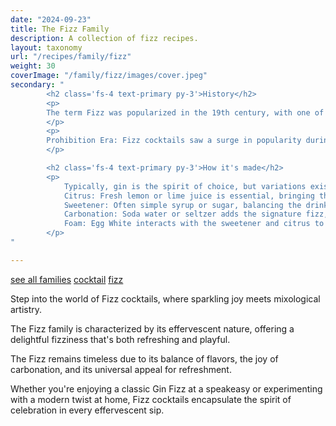 ```yaml
---
date: "2024-09-23"
title: The Fizz Family
description: A collection of fizz recipes.
layout: taxonomy
url: "/recipes/family/fizz"
weight: 30
coverImage: "/family/fizz/images/cover.jpeg"
secondary: "
        <h2 class='fs-4 text-primary py-3'>History</h2>
        <p>
        The term Fizz was popularized in the 19th century, with one of the earliest noted fizzes being the Gin Fizz, first appearing in print around 1887. The Silver Fizz, Golden Fizz, and Royal Fizz soon followed, each adding its twist to the basic formula.
        </p>
        <p>
        Prohibition Era: Fizz cocktails saw a surge in popularity during Prohibition due to their ability to mask the taste of inferior spirits with effervescence and citrus.
        </p>

        <h2 class='fs-4 text-primary py-3'>How it's made</h2>
        <p>
            Typically, gin is the spirit of choice, but variations exist with other spirits like whiskey or vodka.<br/><br/>
            Citrus: Fresh lemon or lime juice is essential, bringing the essential sour component.<br/>
            Sweetener: Often simple syrup or sugar, balancing the drink's acidity.<br/>
            Carbonation: Soda water or seltzer adds the signature fizz, providing both bubbles and dilution.<br/>
            Foam: Egg White interacts with the sweetener and citrus to create a meringue foamy head, creating a richer taste and finish.<br/>
        </p>
"

---
```



<a href="/recipes/family/" class="badge bg-success text-light text-decoration-none">see all families</a> 
<a href="/recipes/category/cocktail/" class="badge text-bg-primary text-decoration-none">cocktail</a> 
<a href="/recipes/family/fizz/" class="badge text-bg-info text-decoration-none">fizz</a> 


Step into the world of Fizz cocktails, where sparkling joy meets mixological artistry. 

The Fizz family is characterized by its effervescent nature, offering a delightful fizziness that's both refreshing and playful.

The Fizz remains timeless due to its balance of flavors, the joy of carbonation, and its universal appeal for refreshment. 

Whether you're enjoying a classic Gin Fizz at a speakeasy or experimenting with a modern twist at home, Fizz cocktails encapsulate the spirit of celebration in every effervescent sip.
